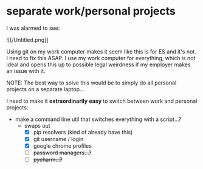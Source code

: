 # separate work/personal projects

I was alarmed to see:

![[/Untitled.png]]

Using git on my work computer makes it seem like this is for ES and it's not. I need to fix this ASAP. I use my work computer for everything, which is not ideal and opens this up to possible legal weirdness if my employer makes an issue with it.

NOTE: The best way to solve this would be to simply do all personal projects on a separate laptop...

I need to make it **extraordinarily** **easy** to switch between work and personal projects:

- make a command line util that switches everything with a script...?
    - swaps out
        - [x]  pip resolvers (kind of already have this)
        - [x]  git username / login
        - [x]  google chrome profiles
        - [ ]  ~~password managers...?~~
        - [ ]  ~~pycharm...?~~